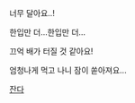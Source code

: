 너무 달아요..!

한입만 더...한입만 더...

끄억 배가 터질 것 같아요!

엄청나게 먹고 나니 잠이 쏟아져요...

[잔다](../../../sleep/marshmallow.md)
